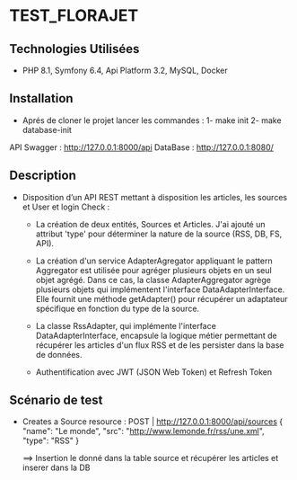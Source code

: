 # TEST_FLORAJET


Technologies Utilisées
------------
- PHP 8.1, Symfony 6.4, Api Platform 3.2, MySQL, Docker



Installation
------------

- Aprés de cloner le projet lancer les commandes :
1- make init
2- make database-init

API Swagger : http://127.0.0.1:8000/api
DataBase : http://127.0.0.1:8080/


Description
------------

- Disposition d’un API REST mettant à disposition les articles, les sources et User et login Check :
    - La création de deux entités, Sources et Articles. J'ai ajouté un attribut 'type' pour déterminer la nature de la source (RSS, DB, FS, API).

    - La création d'un service AdapterAgregator appliquant le pattern Aggregator est utilisée pour agréger plusieurs objets en un seul objet agrégé. Dans ce cas, la classe AdapterAggregator agrège plusieurs objets qui implémentent l'interface DataAdapterInterface. Elle fournit une méthode getAdapter() pour récupérer un adaptateur spécifique en fonction du type de la source.

    - La classe RssAdapter, qui implémente l'interface DataAdapterInterface, encapsule la logique métier permettant de récupérer les articles d'un flux RSS et de les persister dans la base de données.

    - Authentification avec JWT (JSON Web Token) et Refresh Token


Scénario de test
------------

- Creates a Source resource : POST  | http://127.0.0.1:8000/api/sources
 {
  "name": "Le monde",
  "src": "http://www.lemonde.fr/rss/une.xml",
  "type": "RSS"
  }

  ==> Insertion le donné dans la table source et récupérer les articles et inserer dans la DB
